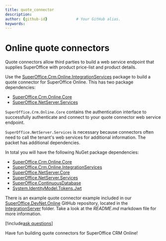 ```yaml
---
title: quote_connector       
description:                    
author: {github-id}             # Your GitHub alias.
keywords:
---
```


# Online quote connectors

Quote connectors allow third parties to build a web service endpoint that supplies SuperOffice with product price-list and product details.

Use the [SuperOffice.Crm.Online.IntegrationServices][1] package to build a quote connector for SuperOffice Online. This has two package dependencies:

* [SuperOffice.Crm.Online.Core][2]
* [SuperOffice.NetServer.Services][3]

`SuperOffice.Crm.Online.Core` contains the authentication interface to successfully authenticate and connect to your quote connector web service endpoint.

`SuperOffice.NetServer.Services` is necessary because connectors often need to call the tenant's web services for additional information. The packet has additional dependencies.

In total you will have the following NuGet package dependencies:

* [SuperOffice.Crm.Online.Core][1]
* [SuperOffice.Crm.Online.IntegrationServices][2]
* [SuperOffice.NetServer.Core][9]
* [SuperOffice.NetServer.Services][3]
* [SuperOffice.ContinuousDatabase][4]
* [System.IdentityModel.Tokens.Jwt][5]

There is an example quote connector example included in our [SuperOffice.DevNet.Online][6] GitHub repository, located in the [IntegrationServer][7] folder. Take a look at the *README.md*  markdown file for more information.

[!include[ask questions](../../../includes/get-help.md)]

Have fun building quote connectors for SuperOffice CRM Online!

<!-- Referenced links -->
[1]: https://www.nuget.org/packages/SuperOffice.Crm.Online.IntegrationServices
[2]: https://www.nuget.org/packages/SuperOffice.Crm.Online.Core
[3]: https://www.nuget.org/packages/SuperOffice.NetServer.Services/
[4]: https://www.nuget.org/packages/SuperOffice.ContinuousDatabase/
[5]: https://www.nuget.org/packages/System.IdentityModel.Tokens.Jwt
[6]: https://github.com/SuperOffice/SuperOffice.DevNet.Online
[7]: https://github.com/SuperOffice/SuperOffice.DevNet.Online/tree/master/Source/SuperOffice.DevNet.Online.IntegrationServer
[8]: https://community.superoffice.com/en/developer/forum/rooms/superoffice-product-api-group/crm-online-application/
[9]: https://www.nuget.org/packages/SuperOffice.NetServer.Core/

